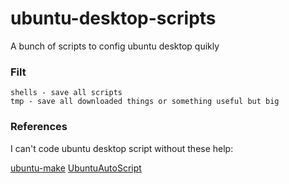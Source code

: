 # ubuntu-desktop-scripts
A bunch of scripts to config ubuntu desktop quikly

### Filt
```
shells - save all scripts
tmp - save all downloaded things or something useful but big
```

### References
I can't code ubuntu desktop script without these help:

[ubuntu-make](https://github.com/Ubuntu/ubuntu-make)
[UbuntuAutoScript](https://github.com/SickoOrange/UbuntuAutoScript)